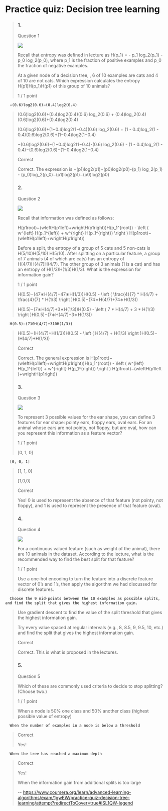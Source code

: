 # Practice quiz: Decision tree learning
> ### 1.
> 
> Question 1
> 
> ![](https://d3c33hcgiwev3.cloudfront.net/imageAssetProxy.v1/f1fed11a-1ade-4b8c-b5cf-e6f9b11a2b23image4.png?expiry=1658966400000&hmac=JkqeDFPlcpV_8zHew09aAvCT4OUoV095VgmYvH2w7yI)
> 
> Recall that entropy was defined in lecture as H(p_1) = - p_1 log_2(p_1) - p_0 log_2(p_0), where p_1 is the fraction of positive examples and p_0 the fraction of negative examples.
> 
> At a given node of a decision tree, , 6 of 10 examples are cats and 4 of 10 are not cats. Which expression calculates the entropy H(p1)H(p_1)H(p1​) of this group of 10 animals?
> 
> 1 / 1 point
> 

      −(0.6)log2(0.6)−(0.4)log2(0.4)
> 
>  (0.6)log2(0.6)+(0.4)log2(0.4)(0.6) log_2(0.6) + (0.4)log_2(0.4)(0.6)log2​(0.6)+(0.4)log2​(0.4) 
> 
>  (0.6)log2(0.6)+(1−0.4)log2(1−0.4)(0.6) log_2(0.6) + (1 - 0.4)log_2(1 - 0.4)(0.6)log2​(0.6)+(1−0.4)log2​(1−0.4) 
> 
>  −(0.6)log2(0.6)−(1−0.4)log2(1−0.4)-(0.6) log_2(0.6) - (1 - 0.4)log_2(1 - 0.4)−(0.6)log2​(0.6)−(1−0.4)log2​(1−0.4) 
> 
> Correct
> 
> Correct. The expression is −(p1)log2(p1)−(p0)log2(p0)-(p_1) log_2(p_1) - (p_0)log_2(p_0)−(p1​)log2​(p1​)−(p0​)log2​(p0​)
> 
> ### 2.
> 
> Question 2
> 
> ![](https://d3c33hcgiwev3.cloudfront.net/imageAssetProxy.v1/f1fed11a-1ade-4b8c-b5cf-e6f9b11a2b23image2.png?expiry=1658966400000&hmac=SeOrmGqUwK8S4Flb3aYwatnNzcb3wkaPjJVpYld2Epg)
> 
> Recall that information was defined as follows:
> 
> H(p1root)−(wleftH(p1left)+wrightH(p1right))H(p_1^{root}) - \left ( w^{left} H(p_1^{left}) + w^{right} H(p_1^{right}) \right ) H(p1root​)−(wleftH(p1left​)+wrightH(p1right​))
> 
> Before a split, the entropy of a group of 5 cats and 5 non-cats is H(5/10)H(5/10) H(5/10). After splitting on a particular feature, a group of 7 animals (4 of which are cats) has an entropy of H(4/7)H(4/7)H(4/7). The other group of 3 animals (1 is a cat) and has an entropy of H(1/3)H(1/3)H(1/3). What is the expression for information gain?
> 
> 1 / 1 point
> 
>  H(0.5)−(47∗H(4/7)+47∗H(1/3))H(0.5) - \left ( \frac{4}{7} * H(4/7) + \frac{4}{7} * H(1/3) \right )H(0.5)−(74​∗H(4/7)+74​∗H(1/3)) 
> 
>  H(0.5)−(7∗H(4/7)+3∗H(1/3))H(0.5) - \left ( 7 * H(4/7) + 3 * H(1/3) \right )H(0.5)−(7∗H(4/7)+3∗H(1/3)) 
> 

      H(0.5)−(710H(4/7)+310H(1/3))
> 
>  H(0.5)−(H(4/7)+H(1/3))H(0.5) - \left ( H(4/7) + H(1/3) \right )H(0.5)−(H(4/7)+H(1/3)) 
> 
> Correct
> 
> Correct. The general expression is H(p1root)−(wleftH(p1left)+wrightH(p1right))H(p_1^{root}) - \left ( w^{left} H(p_1^{left}) + w^{right} H(p_1^{right}) \right ) H(p1root​)−(wleftH(p1left​)+wrightH(p1right​))
> 
> ### 3.
> 
> Question 3
> 
> ![](https://d3c33hcgiwev3.cloudfront.net/imageAssetProxy.v1/f1fed11a-1ade-4b8c-b5cf-e6f9b11a2b23image5.png?expiry=1658966400000&hmac=56peZJEZBSkWWF2Hx9gtQDvYa4gUp57tETzgfdcY8O0)
> 
> To represent 3 possible values for the ear shape, you can define 3 features for ear shape: pointy ears, floppy ears, oval ears. For an animal whose ears are not pointy, not floppy, but are oval, how can you represent this information as a feature vector?
> 
> 1 / 1 point
> 
>  [0, 1, 0] 
> 

      [0, 0, 1] 
> 
>  [1, 1, 0] 
> 
>  [1,0,0] 
> 
> Correct
> 
> Yes! 0 is used to represent the absence of that feature (not pointy, not floppy), and 1 is used to represent the presence of that feature (oval).
> 
> ### 4.
> 
> Question 4
> 
> ![](https://d3c33hcgiwev3.cloudfront.net/imageAssetProxy.v1/f1fed11a-1ade-4b8c-b5cf-e6f9b11a2b23image6.png?expiry=1658966400000&hmac=my4wOhxlDt8nmhav94dNaBvjMkMLmbEZawstKd87W-Y)
> 
> For a continuous valued feature (such as weight of the animal), there are 10 animals in the dataset. According to the lecture, what is the recommended way to find the best split for that feature?
> 
> 1 / 1 point
> 
>  Use a one-hot encoding to turn the feature into a discrete feature vector of 0’s and 1’s, then apply the algorithm we had discussed for discrete features. 
> 

      Choose the 9 mid-points between the 10 examples as possible splits, and find the split that gives the highest information gain. 
> 
>  Use gradient descent to find the value of the split threshold that gives the highest information gain. 
> 
>  Try every value spaced at regular intervals (e.g., 8, 8.5, 9, 9.5, 10, etc.) and find the split that gives the highest information gain. 
> 
> Correct
> 
> Correct. This is what is proposed in the lectures.
> 
> ### 5.
> 
> Question 5
> 
> Which of these are commonly used criteria to decide to stop splitting? (Choose two.)
> 
> 1 / 1 point
> 
>  When a node is 50% one class and 50% another class (highest possible value of entropy) 
> 

      When the number of examples in a node is below a threshold 
> 
> Correct
> 
> Yes!
> 

      When the tree has reached a maximum depth 
> 
> Correct
> 
> Yes!
> 
>  When the information gain from additional splits is too large
>
> -- https://www.coursera.org/learn/advanced-learning-algorithms/exam/1gwEW/practice-quiz-decision-tree-learning/attempt?redirectToCover=true#lSL1QW-legend
